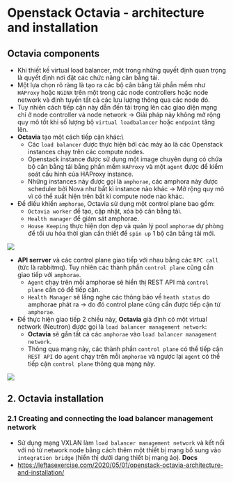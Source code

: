 # Openstack Octavia - architecture and installation
## Octavia components
- Khi thiết kế virtual load balancer, một trong những quyết định quan trọng là quyết định nơi đặt các chức năng cân bằng tải.
- Một lựa chọn rõ ràng là tạo ra các bộ cân bằng tải phần mềm như `HAProxy` hoặc `NGINX` trên một trong các node controllers hoặc node network và định tuyến tất cả các lưu lượng thông qua các node đó.
- Tuy nhiên cách tiếp cận này dẫn đến tải trọng lên các giao diện mạng chỉ ở node controller và node network -> Giải pháp này không mở rộng quy mô tốt khi số lượng bộ `virtual loadbalancer` hoặc `endpoint` tăng lên.
- **Octavia** tạo một cách tiếp cận khác:\
    + Các `load balancer` được thực hiện bởi các máy ảo là các Openstack instances chạy trên các compute nodes. 
    + Openstack instance được sử dụng một image chuyên dụng có chứa bộ cân bằng tải bằng phần mềm `HAProxy` và một `agent` được để kiểm soát cấu hình của HAProxy instance.
    + Những instances này được gọi là `amphorae`, các amphora này được scheduler bởi Nova như bất kì instance nào khác -> Mở rộng quy mô vì có thể xuất hiện trên bất kì compute node nào khác.
- Để điều khiển `amphorae`, Octavia sử dụng một control plane bao gồm: 
    + `Octavia worker` để tạo, cập nhật, xóa bộ cân bằng tải.
    + `Health manager` để giám sát amphorae.
    + `House Keeping` thực hiện dọn dẹp và quản lý pool `amphorae` dự phòng để tối ưu hóa thời gian cần thiết để `spin up` 1 bộ cân bằng tải mới.

![](https://camo.githubusercontent.com/9911328167bc37523fb0a85f63897279df6161399296109f92073a85772e70b3/68747470733a2f2f696d672d626c6f672e6373646e2e6e65742f323031383037333030393233323634343f77617465726d61726b2f322f746578742f6148523063484d364c7939696247396e4c6d4e7a5a473475626d56304c307074615778722f666f6e742f3561364c354c32542f666f6e7473697a652f3430302f66696c6c2f49304a42516b46434d413d3d2f646973736f6c76652f3730)

- **API serrver** và các control plane giao tiếp với nhau bằng các `RPC call` (tức là rabbitmq). Tuy nhiên các thành phần `control plane` cũng cần giao tiếp với `amphorae`.
    + `Agent` chạy trên mỗi amphorae sẽ hiển thị REST API mà `control plane` cần có để tiếp cận.
    + `Health Manager` sẽ lắng nghe các thông báo về `heath status` do amphorae phát ra -> do đó control plane cũng cần được tiếp cận từ `amphorae`.
- Để thực hiện giao tiếp 2 chiều này, **Octavia** giả định có một virtual network (Neutron) được gọi là `load balancer management network`:
    + **Octavia** sẽ gắn tất cả các `amphorae` vào `load balancer management network`.
    + Thông qua mạng này, các thành phần `control plane` có thể tiếp cận `REST API` do `agent` chạy trên mỗi `amphorae` và ngược lại `agent` có thể tiếp cận `control plane` thông qua mạng này.

![](https://leftasexercise.files.wordpress.com/2020/02/octaviaarchitecture-1.png?w=782)

## 2. Octavia installation
### 2.1 Creating and connecting the load balancer management network
- Sử dụng mạng VXLAN làm `load balancer management network` và kết nối với nó từ network node bằng cách thêm một thiết bị mạng bổ sung vào `integration bridge` (hiển thị dưới dạng thiết bị mạng ảo).
__Docs__
- https://leftasexercise.com/2020/05/01/openstack-octavia-architecture-and-installation/